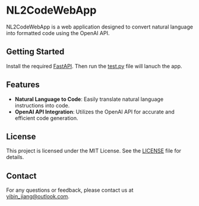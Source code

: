 # NL2CodeWebApp

NL2CodeWebApp is a web application designed to convert natural language into formatted code using the OpenAI API. 

## Getting Started
Install the required [FastAPI](https://fastapi.tiangolo.com/).
Then run the [test.py](./NL2CodeWebApp/test.py) file will lanuch the app. 

## Features

- **Natural Language to Code**: Easily translate natural language instructions into code.
- **OpenAI API Integration**: Utilizes the OpenAI API for accurate and efficient code generation.


## License

This project is licensed under the MIT License. See the [LICENSE](LICENSE) file for details.

## Contact

For any questions or feedback, please contact us at yibin_jiang@outlook.com.

